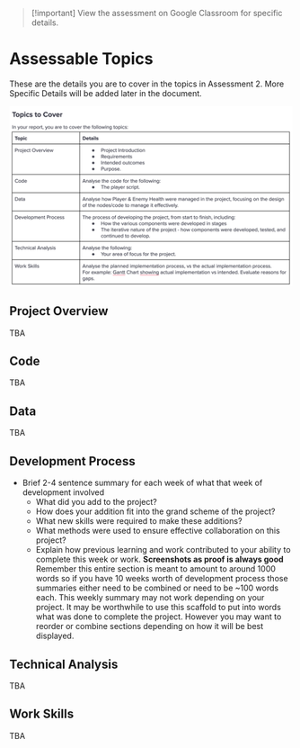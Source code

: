 
> [!important] View the assessment on Google Classroom for specific details.

# Assessable Topics 

These are the details you are to cover in the topics in Assessment 2. More Specific Details will be added later in the document.

![assessment2Topics](ISD/4%20-%20Project/2024S2/_images/assessment2Topics.png)

## Project Overview

TBA

## Code

TBA

## Data

TBA

## Development Process

- Brief 2-4 sentence summary for each week of what that week of development involved
	- What did you add to the project?
	- How does your addition fit into the grand scheme of the project?
	- What new skills were required to make these additions?
	- What methods were used to ensure effective collaboration on this project?
	- Explain how previous learning and work contributed to your ability to complete this week or work.
<strong>Screenshots as proof is always good</strong>
Remember this entire section is meant to amount to around 1000 words so if you have 10 weeks worth of development process those summaries either need to be combined or need to be ~100 words each.
This weekly summary may not work depending on your project. It may be worthwhile to use this scaffold to put into words what was done to complete the project. However you may want to reorder or combine sections depending on how it will be best displayed. 

## Technical Analysis

TBA

## Work Skills

TBA